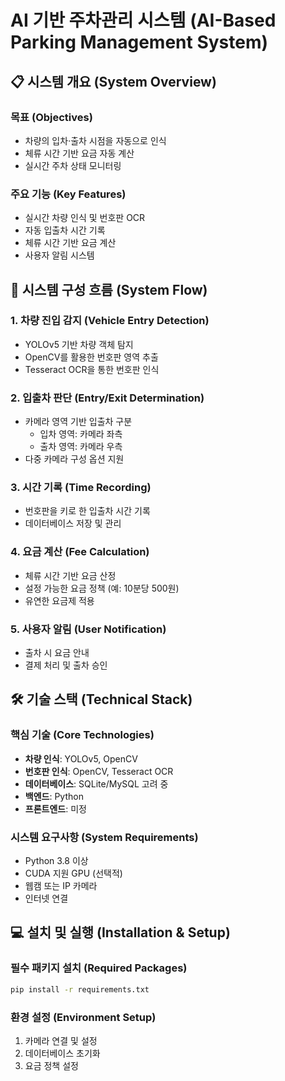 # AI 기반 주차관리 시스템 (AI-Based Parking Management System)

## 📋 시스템 개요 (System Overview)

### 목표 (Objectives)
- 차량의 입차·출차 시점을 자동으로 인식
- 체류 시간 기반 요금 자동 계산
- 실시간 주차 상태 모니터링

### 주요 기능 (Key Features)
- 실시간 차량 인식 및 번호판 OCR
- 자동 입출차 시간 기록
- 체류 시간 기반 요금 계산
- 사용자 알림 시스템

## 🔄 시스템 구성 흐름 (System Flow)

### 1. 차량 진입 감지 (Vehicle Entry Detection)
- YOLOv5 기반 차량 객체 탐지
- OpenCV를 활용한 번호판 영역 추출
- Tesseract OCR을 통한 번호판 인식

### 2. 입출차 판단 (Entry/Exit Determination)
- 카메라 영역 기반 입출차 구분
  - 입차 영역: 카메라 좌측
  - 출차 영역: 카메라 우측
- 다중 카메라 구성 옵션 지원

### 3. 시간 기록 (Time Recording)
- 번호판을 키로 한 입출차 시간 기록
- 데이터베이스 저장 및 관리

### 4. 요금 계산 (Fee Calculation)
- 체류 시간 기반 요금 산정
- 설정 가능한 요금 정책 (예: 10분당 500원)
- 유연한 요금제 적용

### 5. 사용자 알림 (User Notification)
- 출차 시 요금 안내
- 결제 처리 및 출차 승인

## 🛠 기술 스택 (Technical Stack)

### 핵심 기술 (Core Technologies)
- **차량 인식**: YOLOv5, OpenCV
- **번호판 인식**: OpenCV, Tesseract OCR
- **데이터베이스**: SQLite/MySQL 고려 중
- **백엔드**: Python
- **프론트엔드**: 미정

### 시스템 요구사항 (System Requirements)
- Python 3.8 이상
- CUDA 지원 GPU (선택적)
- 웹캠 또는 IP 카메라
- 인터넷 연결

## 💻 설치 및 실행 (Installation & Setup)

### 필수 패키지 설치 (Required Packages)
```bash
pip install -r requirements.txt
```

### 환경 설정 (Environment Setup)
1. 카메라 연결 및 설정
2. 데이터베이스 초기화
3. 요금 정책 설정

